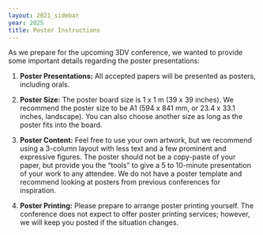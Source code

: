 ```yaml
---
layout: 2021_sidebar
year: 2025
title: Poster Instructions
---
```


As we prepare for the upcoming 3DV conference, we wanted to provide some important details regarding the poster presentations:

1. **Poster Presentations:** All accepted papers will be presented as posters, including orals.

2. **Poster Size:** The poster board size is 1 x 1 m (39 x 39 inches). We recommend the poster size to be A1 (594 x 841 mm, or 23.4 x 33.1 inches, landscape). You can also choose another size as long as the poster fits into the board.

3. **Poster Content:** Feel free to use your own artwork, but we recommend using a 3-column layout with less text and a few prominent and expressive figures. The poster should not be a copy-paste of your paper, but provide you the “tools” to give a 5 to 10-minute presentation of your work to any attendee. We do not have a poster template and recommend looking at posters from previous conferences for inspiration. 

4. **Poster Printing:** Please prepare to arrange poster printing yourself. The conference does not expect to offer poster printing services; however, we will keep you posted if the situation changes. 

